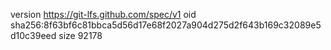 version https://git-lfs.github.com/spec/v1
oid sha256:8f63bf6c81bbca5d56d17e68f2027a904d275d2f643b169c32089e5d10c39eed
size 92178
